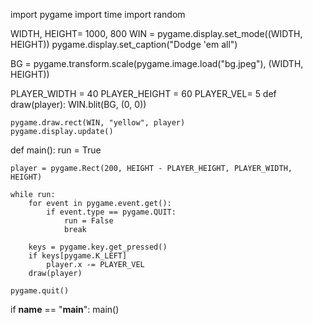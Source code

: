 import pygame
import time
import random

WIDTH, HEIGHT= 1000, 800
WIN = pygame.display.set_mode((WIDTH, HEIGHT))
pygame.display.set_caption("Dodge 'em all")

BG = pygame.transform.scale(pygame.image.load("bg.jpeg"), (WIDTH, HEIGHT))

PLAYER_WIDTH = 40
PLAYER_HEIGHT = 60
PLAYER_VEL= 5
def draw(player):
    WIN.blit(BG, (0, 0))

    pygame.draw.rect(WIN, "yellow", player)
    pygame.display.update()

def main():
    run = True

    player = pygame.Rect(200, HEIGHT - PLAYER_HEIGHT, PLAYER_WIDTH, HEIGHT)

    while run:
        for event in pygame.event.get():
            if event.type == pygame.QUIT:
                run = False
                break

        keys = pygame.key.get_pressed()
        if keys[pygame.K_LEFT]
            player.x -= PLAYER_VEL
        draw(player)

    pygame.quit()

if __name__ == "__main__":
    main()


